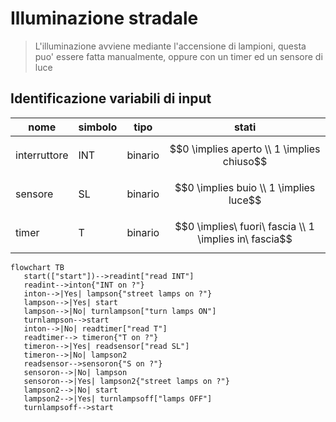 # Illuminazione stradale  

> L'illuminazione avviene mediante l'accensione di lampioni, questa puo' essere fatta manualmente, oppure con un timer ed un sensore di luce

## Identificazione variabili di input  

| nome         | simbolo | tipo    | stati                                                  |
| ------------ | ------- | ------- | ------------------------------------------------------ |
| interruttore | INT     | binario | $$0 \implies aperto \\ 1 \implies chiuso$$             |
| sensore      | SL      | binario | $$0 \implies buio \\ 1 \implies luce$$                 |
| timer        | T       | binario | $$0 \implies\ fuori\ fascia \\ 1 \implies in\ fascia$$ |

```mermaid
flowchart TB
   start(["start"])-->readint["read INT"]
   readint-->inton{"INT on ?"}
   inton-->|Yes| lampson{"street lamps on ?"}
   lampson-->|Yes| start
   lampson-->|No| turnlampson["turn lamps ON"]
   turnlampson-->start
   inton-->|No| readtimer["read T"]
   readtimer--> timeron{"T on ?"}
   timeron-->|Yes| readsensor["read SL"]
   timeron-->|No| lampson2
   readsensor-->sensoron{"S on ?"}
   sensoron-->|No| lampson
   sensoron-->|Yes| lampson2{"street lamps on ?"}
   lampson2-->|No| start
   lampson2-->|Yes| turnlampsoff["lamps OFF"]
   turnlampsoff-->start
```
